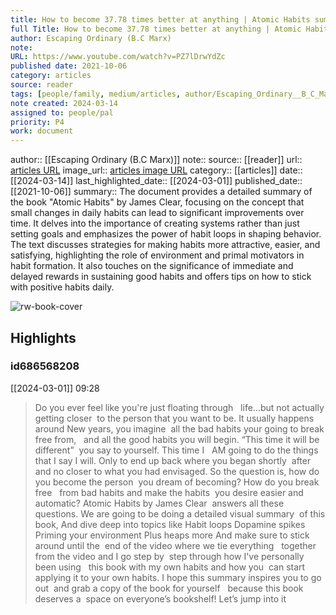 ```yaml
---
title: How to become 37.78 times better at anything | Atomic Habits summary (by James Clear)
full Title: How to become 37.78 times better at anything | Atomic Habits summary (by James Clear)
author: Escaping Ordinary (B.C Marx)
note: 
URL: https://www.youtube.com/watch?v=PZ7lDrwYdZc
published date: 2021-10-06
category: articles
source: reader
tags: [people/family, medium/articles, author/Escaping_Ordinary__B_C_Marx_, reader/reader, date/2024-03-01, area/reader]
note created: 2024-03-14
assigned to: people/pal
priority: P4
work: document
---
```

author:: [[Escaping Ordinary (B.C Marx)]]
note:: 
source:: [[reader]]
url:: [articles URL](https://www.youtube.com/watch?v=PZ7lDrwYdZc)
image_url:: [articles image URL](https://i.ytimg.com/vi/PZ7lDrwYdZc/maxresdefault.jpg)
category:: [[articles]]
date:: [[2024-03-14]]
last_highlighted_date:: [[2024-03-01]]
published_date:: [[2021-10-06]]
summary:: The document provides a detailed summary of the book "Atomic Habits" by James Clear, focusing on the concept that small changes in daily habits can lead to significant improvements over time. It delves into the importance of creating systems rather than just setting goals and emphasizes the power of habit loops in shaping behavior. The text discusses strategies for making habits more attractive, easier, and satisfying, highlighting the role of environment and primal motivators in habit formation. It also touches on the significance of immediate and delayed rewards in sustaining good habits and offers tips on how to stick with positive habits daily.

![rw-book-cover](https://i.ytimg.com/vi/PZ7lDrwYdZc/maxresdefault.jpg)

## Highlights
### id686568208
[[2024-03-01]] 09:28
> Do you ever feel like you're just floating through   life...but not actually getting closer  to the person that you want to be. It usually happens around New years, you imagine  all the bad habits your going to break free from,   and all the good habits you will begin. “This time it will be different”  you say to yourself. This time I   AM going to do the things that I say I will. Only to end up back where you began shortly  after and no closer to what you had envisaged. So the question is, how do you become the person  you dream of becoming? How do you break free   from bad habits and make the habits  you desire easier and automatic?
> Atomic Habits by James Clear  answers all these questions. We are going to be doing a detailed visual summary  of this book, And dive deep into topics like Habit loops Dopamine spikes  Priming your environment Plus heaps more And make sure to stick around until the  end of the video where we tie everything   together from the video and I go step by  step through how I've personally been using   this book with my own habits and how you  can start applying it to your own habits. I hope this summary inspires you to go out  and grab a copy of the book for yourself   because this book deserves a  space on everyone’s bookshelf! Let’s jump into it


